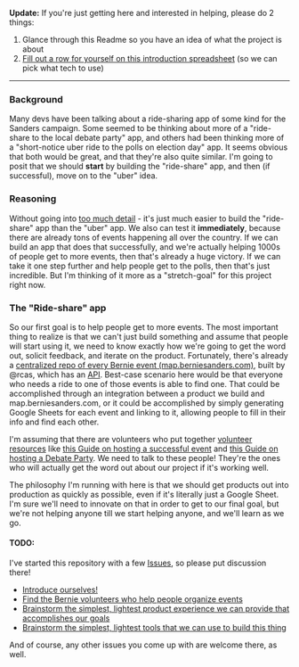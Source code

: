 **Update:** If you're just getting here and interested in helping, please do 2 things:

1. Glance through this Readme so you have an idea of what the project is about
2. [Fill out a row for yourself on this introduction spreadsheet](https://docs.google.com/spreadsheets/d/15B-g3MRpAffFGhvdjjrrCutL304OMWZMSekVZ_lWqI8/edit#gid=0) (so we can pick what tech to use)

---

### Background

Many devs have been talking about a ride-sharing app of some kind for the Sanders campaign. Some seemed to be thinking about more of a "ride-share to the local debate party" app, and others had been thinking more of a "short-notice uber ride to the polls on election day" app. It seems obvious that both would be great, and that they're also quite similar. I'm going to posit that we should **start** by building the "ride-share" app, and then (if successful), move on to the "uber" idea.

### Reasoning

Without going into [too much detail](https://docs.google.com/document/d/1u6vVa1z7Er3byhF02qBPr_wAvMqqADjDAp3AKvZJKBI/edit#) - it's just much easier to build the "ride-share" app than the "uber" app. We also can test it **immediately**, because there are already tons of events happening all over the country. If we can build an app that does that successfully, and we're actually helping 1000s of people get to more events, then that's already a huge victory. If we can take it one step further and help people get to the polls, then that's just incredible. But I'm thinking of it more as a "stretch-goal" for this project right now.

### The "Ride-share" app

So our first goal is to help people get to more events. The most important thing to realize is that we can't just build something and assume that people will start using it, we need to know exactly how we're going to get the word out, solicit feedback, and iterate on the product. Fortunately, there's already a [centralized repo of every Bernie event (map.berniesanders.com)](http://map.berniesanders.com/), built by @rcas, which has an [API](https://go.berniesanders.com/page/event/search_results?format=json&wrap=no&orderby%5B0%5D=date&orderby%5B1%5D=desc&event_type=0&mime=text/json&limit=4000&country=*). Best-case scenario here would be that everyone who needs a ride to one of those events is able to find one. That could be accomplished through an integration between a product we build and map.berniesanders.com, or it could be accomplished by simply generating Google Sheets for each event and linking to it, allowing people to fill in their info and find each other.

I'm assuming that there are volunteers who put together [volunteer resources](https://go.berniesanders.com/page/content/toolkit) like [this Guide on hosting a successful event](https://docs.google.com/document/d/1oOqWf5EGEP2ouCZUfPXJMYNTYL70uxh5Mcj3FUDlVeo/edit) and [this Guide on hosting a Debate Party](https://docs.google.com/document/d/1LuPzTLZHWDcCfZc0eHYS159sLO-92AKlcSamslCJ3GY/edit). We need to talk to these people! They're the ones who will actually get the word out about our project if it's working well.

The philosophy I'm running with here is that we should get products out into production as quickly as possible, even if it's literally just a Google Sheet. I'm sure we'll need to innovate on that in order to get to our final goal, but we're not helping anyone till we start helping anyone, and we'll learn as we go.

#### TODO:

I've started this repository with a few [Issues](https://github.com/kyletns/uberForSanders/issues), so please put discussion there!

- [Introduce ourselves!](https://github.com/kyletns/uberForSanders/issues/4)
- [Find the Bernie volunteers who help people organize events](https://github.com/kyletns/uberForSanders/issues/1)
- [Brainstorm the simplest, lightest product experience we can provide that accomplishes our goals](https://github.com/kyletns/uberForSanders/issues/2)
- [Brainstorm the simplest, lightest tools that we can use to build this thing](https://github.com/kyletns/uberForSanders/issues/3)

And of course, any other issues you come up with are welcome there, as well.
